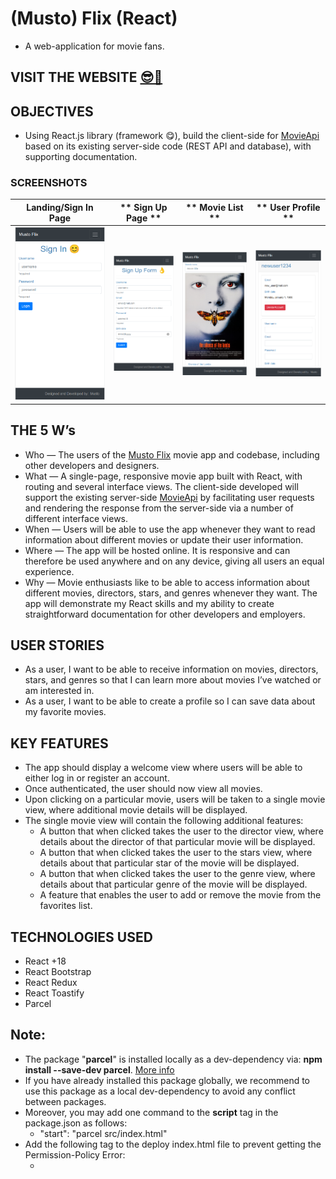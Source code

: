 # (Musto) Flix (React)

- A web-application for movie fans.

## VISIT THE WEBSITE [😎🔗](https://mustafa-sarshar.github.io/musto-flix-react/)

## OBJECTIVES

- Using React.js library (framework 😋), build the client-side for [MovieApi](https://github.com/mustafa-sarshar/movie-api) based on its existing server-side code (REST API and database), with supporting documentation.

### SCREENSHOTS

| **Landing/Sign In Page** | **   Sign Up Page   ** | **   Movie List   ** | **   User Profile   ** |
| :-------------: | :-------------: | :-------------: | :-------------: |
| ![Landing/Sign In Page](https://github.com/mustafa-sarshar/musto-flix-react/blob/main/docs/assets/img/musto-flix-react-1.png?raw=true) | ![Sign Up Page](https://github.com/mustafa-sarshar/musto-flix-react/blob/main/docs/assets/img/musto-flix-react-2.png?raw=true) | ![Movie List](https://github.com/mustafa-sarshar/musto-flix-react/blob/main/docs/assets/img/musto-flix-react-3.png?raw=true) | ![User Profile](https://github.com/mustafa-sarshar/musto-flix-react/blob/main/docs/assets/img/musto-flix-react-4.png?raw=true) |

## THE 5 W’s

- Who — The users of the [Musto Flix](https://mustafa-sarshar.github.io/musto-flix-react/) movie app and codebase, including other developers and designers.
- What — A single-page, responsive movie app built with React, with routing and several interface views. The client-side developed will support the existing server-side [MovieApi](https://github.com/mustafa-sarshar/movie-api) by facilitating user requests and rendering the response from the server-side via a number of different interface views.
- When — Users will be able to use the app whenever they want to read information about different movies or update their user information.
- Where — The app will be hosted online. It is responsive and can therefore be used anywhere and on any device, giving all users an equal experience.
- Why — Movie enthusiasts like to be able to access information about different movies, directors, stars, and genres whenever they want. The app will demonstrate my React skills and my ability to create straightforward documentation for other developers and employers.

## USER STORIES

- As a user, I want to be able to receive information on movies, directors, stars, and genres so that I can learn more about movies I’ve watched or am interested in.
- As a user, I want to be able to create a profile so I can save data about my favorite movies.

## KEY FEATURES

- The app should display a welcome view where users will be able to either log in or register an account.
- Once authenticated, the user should now view all movies.
- Upon clicking on a particular movie, users will be taken to a single movie view, where additional movie details will be displayed.
- The single movie view will contain the following additional features:
  - A button that when clicked takes the user to the ​director view​, where details about the director of that particular movie will be displayed.
  - A button that when clicked takes the user to the stars view​, where details about that particular star of the movie will be displayed.
  - A button that when clicked takes the user to the ​genre view​, where details about that particular genre of the movie will be displayed.
  - A feature that enables the user to add or remove the movie from the favorites list.

## TECHNOLOGIES USED

- React +18
- React Bootstrap
- React Redux
- React Toastify
- Parcel

## Note:
- The package "**parcel**" is installed locally as a dev-dependency via: **npm install --save-dev parcel**. [More info](https://parceljs.org/)
- If you have already installed this package globally, we recommend to use this package as a local dev-dependency to avoid any conflict between packages.
- Moreover, you may add one command to the **script** tag in the package.json as follows:
  - "start": "parcel src/index.html"
- Add the following tag to the deploy index.html file to prevent getting the Permission-Policy Error:
  - <meta http-equiv="Permissions-Policy" content="interest-cohort=()">
